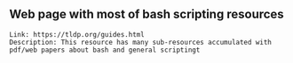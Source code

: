 ## Web page with most of bash scripting resources
	Link: https://tldp.org/guides.html
	Description: This resource has many sub-resources accumulated with pdf/web papers about bash and general scriptingt 
